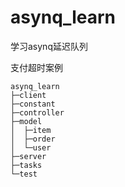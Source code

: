 # asynq_learn
学习asynq延迟队列

支付超时案例
```
asynq_learn
├─client
├─constant
├─controller
├─model
│  ├─item
│  ├─order
│  └─user
├─server
├─tasks
└─test
```
